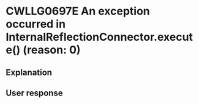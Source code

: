# CWLLG0697E An exception occurred in InternalReflectionConnector.execute() (reason: 0)

## Explanation

## User response